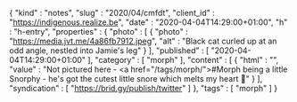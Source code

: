 {
  "kind" : "notes",
  "slug" : "2020/04/cmfdt",
  "client_id" : "https://indigenous.realize.be",
  "date" : "2020-04-04T14:29:00+01:00",
  "h" : "h-entry",
  "properties" : {
    "photo" : [ {
      "photo" : "https://media.jvt.me/4a86fb7912.jpeg",
      "alt" : "Black cat curled up at an odd angle, nestled into Jamie's leg"
    } ],
    "published" : [ "2020-04-04T14:29:00+01:00" ],
    "category" : [ "morph" ],
    "content" : [ {
      "html" : "",
      "value" : "Not pictured here - <a href=\"/tags/morph/\">#Morph</a> being a little Snorphy - he's got the cutest little snore which melts my heart 🥰"
    } ],
    "syndication" : [ "https://brid.gy/publish/twitter" ]
  },
  "tags" : [ "morph" ]
}
